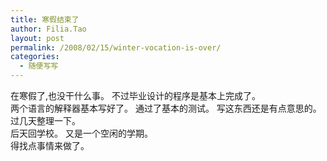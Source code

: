 ```yaml
---
title: 寒假结束了
author: Filia.Tao
layout: post
permalink: /2008/02/15/winter-vocation-is-over/
categories:
  - 随便写写
---
```

在寒假了,也没干什么事。 不过毕业设计的程序是基本上完成了。  
两个语言的解释器基本写好了。 通过了基本的测试。 写这东西还是有点意思的。过几天整理一下。  
后天回学校。 又是一个空闲的学期。  
得找点事情来做了。

